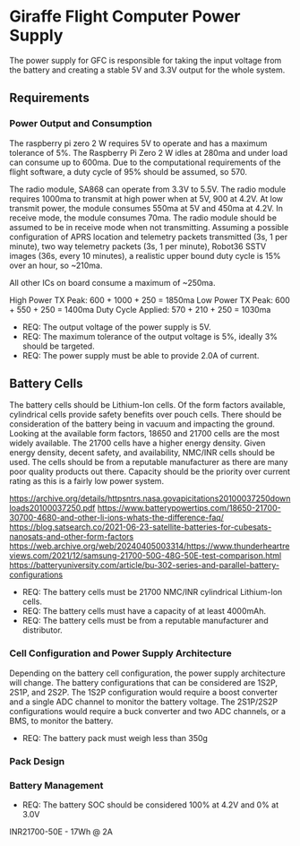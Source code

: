 # Giraffe Flight Computer Power Supply

The power supply for GFC is responsible for taking the input voltage from the
battery and creating a stable 5V and 3.3V output for the whole system.

## Requirements

### Power Output and Consumption

The raspberry pi zero 2 W requires 5V to operate and has a maximum tolerance of
5%. The Raspberry Pi Zero 2 W idles at 280ma and under load can consume up to
600ma. Due to the computational requirements of the flight software, a duty
cycle of 95% should be assumed, so 570.

The radio module, SA868 can operate from 3.3V to 5.5V. The radio module requires
1000ma to transmit at high power when at 5V, 900 at 4.2V. At low transmit power,
the module consumes 550ma at 5V and 450ma at 4.2V. In receive mode, the module
consumes 70ma. The radio module should be assumed to be in receive mode when not
transmitting. Assuming a possible configuration of APRS location and
telemetry packets transmitted (3s, 1 per minute), two way telemetry packets
(3s, 1 per minute), Robot36 SSTV images (36s, every 10 minutes), a realistic
upper bound duty cycle is 15% over an hour, so ~210ma.

All other ICs on board consume a maximum of ~250ma.

High Power TX Peak: 600 + 1000 + 250 = 1850ma
Low Power TX Peak: 600 + 550 + 250 = 1400ma
Duty Cycle Applied: 570 + 210 + 250 = 1030ma

- REQ: The output voltage of the power supply is 5V.
- REQ: The maximum tolerance of the output voltage is 5%, ideally 3% should be targeted.
- REQ: The power supply must be able to provide 2.0A of current.

## Battery Cells

The battery cells should be Lithium-Ion cells. Of the form factors available,
cylindrical cells provide safety benefits over pouch cells. There should be
consideration of the battery being in vacuum and impacting the ground. Looking
at the available form factors, 18650 and 21700 cells are the most widely
available. The 21700 cells have a higher energy density. Given energy density,
decent safety, and availability, NMC/INR cells should be used. The cells should
be from a reputable manufacturer as there are many poor quality products out
there. Capacity should be the priority over current rating as this is a fairly
low power system.

https://archive.org/details/httpsntrs.nasa.govapicitations20100037250downloads20100037250.pdf
https://www.batterypowertips.com/18650-21700-30700-4680-and-other-li-ions-whats-the-difference-faq/
https://blog.satsearch.co/2021-06-23-satellite-batteries-for-cubesats-nanosats-and-other-form-factors
https://web.archive.org/web/20240405003314/https://www.thunderheartreviews.com/2021/12/samsung-21700-50G-48G-50E-test-comparison.html
https://batteryuniversity.com/article/bu-302-series-and-parallel-battery-configurations

- REQ: The battery cells must be 21700 NMC/INR cylindrical Lithium-Ion cells.
- REQ: The battery cells must have a capacity of at least 4000mAh.
- REQ: The battery cells must be from a reputable manufacturer and distributor.


### Cell Configuration and Power Supply Architecture

Depending on the battery cell configuration, the power supply architecture will
change. The battery configurations that can be considered are 1S2P, 2S1P, and
2S2P. The 1S2P configuration would require a boost converter and a single ADC
channel to monitor the battery voltage. The 2S1P/2S2P configurations would
require a buck converter and two ADC channels, or a BMS, to monitor the battery.

- REQ: The battery pack must weigh less than 350g


### Pack Design

### Battery Management

- REQ: The battery SOC should be considered 100% at 4.2V and 0% at 3.0V


INR21700-50E - 17Wh @ 2A
